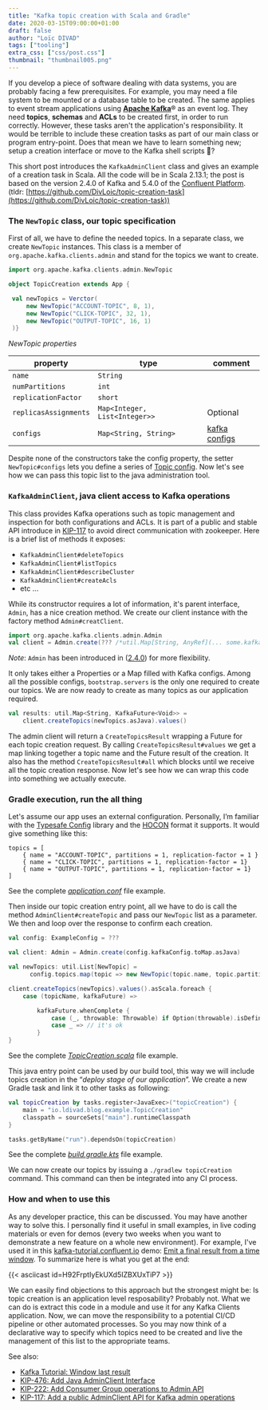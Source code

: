 ```yaml
---  
title: "Kafka topic creation with Scala and Gradle"  
date: 2020-03-15T09:00:00+01:00  
draft: false  
author: "Loïc DIVAD"  
tags: ["tooling"]
extra_css: ["css/post.css"]
thumbnail: "thumbnail005.png"
---  
```

If you develop a piece of software dealing with data systems, you are probably facing a few prerequisites. For example, you may need a file system to be mounted or a database table to be created. The same applies to event stream applications using [**Apache Kafka**](http://kafka.apache.org/)® as an event log. They need **topics**, **schemas** and **ACLs** to be created first, in order to run correctly. However, these tasks aren't the application's responsibility. It would be terrible to include these creation tasks as part of our main class or program entry-point. Does that mean we have to learn something new; setup a creation interface or move to the Kafka shell scripts 🤔?

This short post introduces the `KafkaAdminClient` class and gives an example of a creation task in Scala. All the code will be in Scala 2.13.1; the post is based on the version 2.4.0 of Kafka and 5.4.0 of the [Confluent Platform](https://www.confluent.io/product/confluent-platform/). (tldr: [https://github.com/DivLoic/topic-creation-task](https://github.com/DivLoic/topic-creation-task))

### The `NewTopic` class, our topic specification

First of all, we have to define the needed topics. In a separate class, we create `NewTopic` instances. This class is a member of `org.apache.kafka.clients.admin` and stand for the topics we want to create.

```scala
import org.apache.kafka.clients.admin.NewTopic

object TopicCreation extends App {  

 val newTopics = Verctor(
     new NewTopic("ACCOUNT-TOPIC", 8, 1),    
     new NewTopic("CLICK-TOPIC", 32, 1),   
     new NewTopic("OUTPUT-TOPIC", 16, 1)  
 )}
```

*NewTopic properties*  

| property 	                | type 	                        | comment	|
|---------------------------|-------------------------------|-----------|
| `name`                    |`String`                       |  |
| `numPartitions`           |`int`                          |  |
| `replicationFactor`       |`short`                        |  |
| `replicasAssignments` 	|`Map<Integer, List<Integer>>`	| Optional |
| `configs`                 |`Map<String, String>`          | [kafka configs](https://kafka.apache.org/documentation/#configuration) |


Despite none of the constructors take the config property, the setter `NewTopic#configs` lets you define a series of [Topic config](https://docs.confluent.io/current/installation/configuration/topic-configs.html). Now let's see how we can pass this topic list to the java administration tool.

### `KafkaAdminClient`, java client access to Kafka operations

This class provides Kafka operations such as topic management and inspection for both configurations and ACLs. It is part of a public and stable API introduce in [KIP-117](https://cwiki.apache.org/confluence/display/KAFKA/KIP-117%3A+Add+a+public+AdminClient+API+for+Kafka+admin+operations) to avoid direct communication with zookeeper. Here is a brief list of methods it exposes:

- `KafkaAdminClient#deleteTopics`
- `KafkaAdminClient#listTopics`
- `KafkaAdminClient#describeCluster`
- `KafkaAdminClient#createAcls`
- etc ...

While its constructor requires a lot of information, it's parent interface, `Admin`, has a nice creation method. We create our client instance with the factory method `Admin#creatClient`.

```scala
import org.apache.kafka.clients.admin.Admin
val client = Admin.create(??? /*util.Map[String, AnyRef](... some.kafka.config, value)*/)
```

*Note*: `Admin` has been introduced in ([2.4.0](https://issues.apache.org/jira/browse/KAFKA-8454)) for more flexibility.

It only takes either a Properties or a Map filled with Kafka configs. Among all the possible configs, `bootstrap.servers` is the only one required to create our topics. We are now ready to create as many topics as our application required. 

```scala
val results: util.Map<String, KafkaFuture<Void>> = 
    client.createTopics(newTopics.asJava).values()
```

The admin client will return a `CreateTopicsResult` wrapping a Future for each topic creation request. By calling `CreateTopicsResult#values` we get a map linking together a topic name and the Future result of the creation. It also has the method `CreateTopicsResult#all` which blocks until we receive all the topic creation response. Now let's see how we can wrap this code into something we actually execute.

### Gradle execution, run the all thing

Let's assume our app uses an external configuration. Personally, I’m familiar with the [Typesafe Config](https://github.com/lightbend/config) library and the [HOCON](https://en.wikipedia.org/wiki/HOCON) format it supports. It would give something like this:

```hocon
topics = [
    { name = "ACCOUNT-TOPIC", partitions = 1, replication-factor = 1 }
    { name = "CLICK-TOPIC", partitions = 1, replication-factor = 1}
    { name = "OUTPUT-TOPIC", partitions = 1, replication-factor = 1}
]
```

See the complete *[application.conf](https://github.com/DivLoic/topic-creation-task/blob/master/src/main/resources/application.conf)* file example.

Then inside our topic creation entry point, all we have to do is call the method `AdminClient#createTopic`  and pass our `NewTopic` list as a parameter. We then and loop over the response to confirm each creation.

```scala
val config: ExampleConfig = ???

val client: Admin = Admin.create(config.kafkaConfig.toMap.asJava)

val newTopics: util.List[NewTopic] = 
      config.topics.map(topic => new NewTopic(topic.name, topic.partitions, topic.replicationFactor)).asJava

client.createTopics(newTopics).values().asScala.foreach {
    case (topicName, kafkaFuture) =>

        kafkaFuture.whenComplete {
            case (_, throwable: Throwable) if Option(throwable).isDefined => // failure
            case _ => // it's ok
        }  
}
```

See the complete *[TopicCreation.scala](https://github.com/DivLoic/topic-creation-task/blob/master/src/main/scala/io/ldivad/blog/example/TopicCreation.scala)* file example.

This java entry point can be used by our build tool, this way we will include topics creation in the “*deploy stage of our application*”. We create a new Gradle task and link it to other tasks as following:

```kotlin
val topicCreation by tasks.register<JavaExec>("topicCreation") {
    main = "io.ldivad.blog.example.TopicCreation"
    classpath = sourceSets["main"].runtimeClasspath
}

tasks.getByName("run").dependsOn(topicCreation)
```

See the complete *[build.gradle.kts](https://github.com/DivLoic/topic-creation-task/blob/master/build.gradle.kts)* file example.

We can now create our topics by issuing a `./gradlew topicCreation` command. This command can then be integrated into any CI process.

### How and when to use this

As any developer practice, this can be discussed. You may have another way to solve this. I personally find it useful in small examples, in live coding materials or even for demos (every two weeks when you want to demonstrate a new feature on a whole new environment). For example, I've used it in this [kafka-tutorial.confluent.io](http://kafka-tutorial.confluent.io) demo: [Emit a final result from a time window](https://kafka-tutorials.confluent.io/window-final-result/kstreams.html). To summarize here is what you get at the end:   

{{< asciicast id=H92FrptIyEkUXd5IZBXUxTiP7 >}}

We can easily find objections to this approach but the strongest might be: Is topic creation is an application level resposability? Probably not. What we can do is extract this code in a module and use it for any Kafka Clients application. Now, we can move the responsibility to a potential CI/CD pipeline or other automated processes. So you may now think of a declarative way to specify which topics need to be created and live the management of this list to the appropriate teams.

See also:

- [Kafka Tutorial: Window last result](https://kafka-tutorials.confluent.io/window-final-result/kstreams.html)
- [KIP-476: Add Java AdminClient Interface](https://cwiki.apache.org/confluence/display/KAFKA/KIP-476%3A+Add+Java+AdminClient+Interface)
- [KIP-222: Add Consumer Group operations to Admin API](https://cwiki.apache.org/confluence/display/KAFKA/KIP-222+-+Add+Consumer+Group+operations+to+Admin+API)
- [KIP-117: Add a public AdminClient API for Kafka admin operations](https://cwiki.apache.org/confluence/display/KAFKA/KIP-117%3A+Add+a+public+AdminClient+API+for+Kafka+admin+operations)